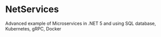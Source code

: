 # NetServices
Advanced example of Microservices in .NET 5 and using SQL database, Kubernetes, gRPC, Docker
